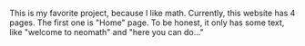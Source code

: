 This is my favorite project, because I like math. Currently, this website has 4 pages. The first one is "Home" page. To be honest, it only has some text, like "welcome to neomath" and "here you can do..."